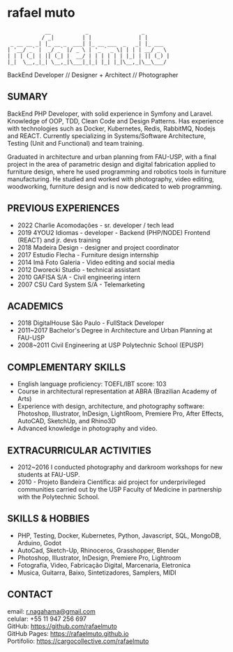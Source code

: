 # rafael muto
```
            __           _                 _        
           / _|         | |               | |       
 _ __ __ _| |_ __ _  ___| |_ __ ___  _   _| |_ ___  
| '__/ _` |  _/ _` |/ _ \ | '_ ` _ \| | | | __/ _ \ 
| | | (_| | || (_| |  __/ | | | | | | |_| | || (_) |
|_|  \__,_|_| \__,_|\___|_|_| |_| |_|\__,_|\__\___/ 
```
BackEnd Developer // Designer + Architect // Photographer

## SUMARY
BackEnd PHP Developer, with solid experience in Symfony and Laravel. Knowledge of OOP, TDD, Clean Code and Design Patterns.
Has experience with technologies such as Docker, Kubernetes, Redis, RabbitMQ, Nodejs and REACT. Currently specializing in Systems/Software Architecture, Testing (Unit and Functional) and team training.

Graduated in architecture and urban planning from FAU-USP, with a final project in the area of parametric design and digital fabrication applied to furniture design, where he used programming and robotics tools in furniture manufacturing. He studied and worked with photography, video editing, woodworking, furniture design and is now dedicated to web programming.

## PREVIOUS EXPERIENCES
- 2022 Charlie Acomodações - sr. developer / tech lead
- 2019 4YOU2 Idiomas - developer - Backend (PHP/NODE) Frontend (REACT) and jr. devs training
- 2018 Madeira Design - designer and project coordinator
- 2017 Estudio Flecha - Furniture design internship
- 2014 Imã Foto Galeria - Video editing and social media
- 2012 Dworecki Studio - technical assistant
- 2010 GAFISA S/A - Civil engineering intern
- 2007 CSU Card System S/A - Telemarketing

## ACADEMICS 
- 2018 DigitalHouse São Paulo - FullStack Developer
- 2011~2017 Bachelor's Degree in Architecture and Urban Planning at FAU-USP
- 2008~2011 Civil Engineering at USP Polytechnic School (EPUSP)

## COMPLEMENTARY SKILLS
- English language proficiency: TOEFL/IBT score: 103
- Course in architectural representation at ABRA (Brazilian Academy of Arts)
- Experience with design, architecture, and photography software: Photoshop, Illustrator, InDesign, LightRoom, Premiere Pro, After Effects, AutoCAD, SketchUp, and Rhino3D
- Advanced knowledge in photography and video.


## EXTRACURRICULAR ACTIVITIES
- 2012~2016  I conducted photography and darkroom workshops for new students at FAU-USP.
- 2010 - Projeto Bandeira Científica: aid project for underprivileged communities carried out by the USP Faculty of Medicine in partnership with the Polytechnic School.

## SKILLS & HOBBIES
- PHP, Testing, Docker, Kubernetes, Python, Javascript, SQL, MongoDB, Arduino, Godot
- AutoCad, Sketch-Up, Rhinoceros, Grasshopper, Blender
- Photoshop, Illustrator, InDesign, Premiere Pro, Lightroom
- Fotografía, Video, Fabricação Digital, Marcenaria, Eletronica
- Musica, Guitarra, Baixo, Sintetizadores, Samplers, MIDI

## CONTACT
email: r.nagahama@gmail.com  
celular: +55 11 947 256 697  
GitHub: https://github.com/rafaelmuto  
GitHub Pages: https://rafaelmuto.github.io  
Portifolio: https://cargocollective.com/rafaelmuto
